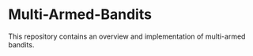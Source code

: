 # Multi-Armed-Bandits

This repository contains an overview and implementation of multi-armed bandits.
